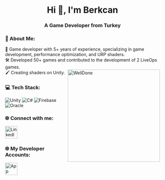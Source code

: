 <h1 align="center">Hi 👋, I'm Berkcan</h1>
<h3 align="center">A Game Developer from Turkey</h3>
 
<h3>💫 About Me:</h3>
🎯 Game developer with 5+ years of experience, specializing in game development, performance optimization, and URP shaders.<br>🛠️ Developed 50+ games and contributed to the development of 2 LiveOps games.<br>🖌️ Creating shaders on Unity. 
<img align="right" width=300px alt="WellDone" src="https://media2.giphy.com/media/v1.Y2lkPTc5MGI3NjExOHE1bGR6ZzN6cmI1MXh1YmM4OGdqNTZybWkxNG9kYW4wcGtkdmt0ZCZlcD12MV9pbnRlcm5hbF9naWZfYnlfaWQmY3Q9Zw/RbtJJPft2P7rcpbBdb/giphy.gif" />

<h3>💻 Tech Stack:</h3>
<p>
  <img src="https://img.shields.io/badge/unity-%23000000.svg?style=for-the-badge&logo=unity&logoColor=white" alt="Unity">
  <img src="https://img.shields.io/badge/c%23-%23239120.svg?style=for-the-badge&logo=csharp&logoColor=white" alt="C#">
  <img src="https://img.shields.io/badge/firebase-%23039BE5.svg?style=for-the-badge&logo=firebase" alt="Firebase">
  <img src="https://img.shields.io/badge/Oracle-F80000?style=for-the-badge&logo=oracle&logoColor=white" alt="Oracle">
</p>

<h3> 🌐 Connect with me:</h3>
<p>
  <a href="https://www.linkedin.com/in/berkcan-karabulut-3ba121145/">
    <img src="https://skillicons.dev/icons?i=linkedin" alt="LinkedIn" width="40px" />
  </a>
</p>

<h3> 🌐 My Developer Accounts:</h3>
<p>
  <a href="https://apps.apple.com/tr/developer/berkcan-karabulut/id1503022996?l=tr">
    <img src="https://skillicons.dev/icons?i=apple" alt="App Store" width="40px" />
  </a>
</p>

<!-- Proudly created with GPRM ( https://gprm.itsvg.in ) -->
